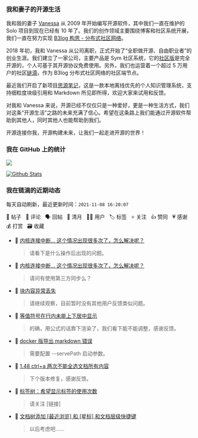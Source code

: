 ### 我和妻子的开源生活

我和我的妻子 [Vanessa](https://github.com/Vanessa219) 从 2009 年开始编写开源软件，其中我们一直在维护的 Solo 项目到现在已经有 10 年了。我们的创作领域主要围绕博客和社区系统开展，我们一直在努力实现 [B3log 构思 - 分布式社区网络](https://ld246.com/article/1546941897596)。

2018 年初，我和 Vanessa 从公司离职，正式开始了“全职做开源、自由职业者”的创业生涯。我们建立了一家公司，主要产品是 Sym 社区系统，它的[社区版](https://github.com/88250/symphony)是完全开源的，个人可基于其开源协议免费使用。另外，我们也运营着一个超过 5 万用户的社区[链滴](https://ld246.com)，作为 B3log 分布式社区网络的社区端节点。

最近我们开启了新项目[思源笔记](https://github.com/siyuan-note/siyuan)，这是一款本地离线优先的个人知识管理系统，支持细粒度块级引用和 Markdown 所见即所得，欢迎大家来试用和反馈。

对我和 Vanessa 来说，开源已经不仅仅只是一种爱好，更是一种生活方式，我们对这条“开源生活”之路的未来充满了信心。希望在这条路上我们能通过开源软件帮助到其他人，同时其他人也能帮助到我们。

开源连接你我，开源构建未来，让我们一起走进开源的世界！

### 我在 GitHub 上的统计

<a title="Hits" target="_blank" href="https://github.com/88250/88250"><img src="https://hits.b3log.org/88250/88250.svg"></a>

[![Github Stats](https://github-readme-stats.vercel.app/api?username=88250&theme=tokyonight&show_icons=true)](https://github.com/88250)

<!--events start -->

### 我在链滴的近期动态

每天自动刷新，最近更新时间：`2021-11-08 16:20:07`

📝 帖子 &nbsp; 💬 评论 &nbsp; 🗣 回帖 &nbsp; 🌙 清月 &nbsp; 👨‍💻 用户 &nbsp; 🏷️ 标签 &nbsp; ⭐️ 关注 &nbsp; 👍 赞同 &nbsp; 💗 感谢 &nbsp; 💰 打赏 &nbsp; 🗃 收藏

* 💬 [内核连接中断... 这个情况出现很多次了，怎么解决呢？](https://ld246.com/article/1636348911780/comment/1636354489907#comments)

  > 请看下是什么操作后出现的问题。
* 💬 [内核连接中断... 这个情况出现很多次了，怎么解决呢？](https://ld246.com/article/1636348911780/comment/1636349070337#comments)

  > 请问有使用第三方同步么？
* 💬 [块内容异常丢失](https://ld246.com/article/1636341855287/comment/1636344627377#comments)

  > 请继续观察，目前暂时没有其他用户反馈类似问题。
* 💬 [等值符号在行内未能上下居中显示](https://ld246.com/article/1636204769623/comment/1636337443822#comments)

  > 的确，用公式的话靠下渲染了，我们看下能不能调整，感谢反馈。
* 💬 [docker 版导出 markdown 错误](https://ld246.com/article/1636293306939/comment/1636301657950#comments)

  > 需要配置 --servePath 启动参数。
* 💬 [1.48 ctrl+a 两次不能全选文档所有内容](https://ld246.com/article/1636299269905/comment/1636301628853#comments)

  > 下个版本修复，感谢反馈。
* 💬 [标签树：希望显示标签的使用次数](https://ld246.com/article/1636292882031/comment/1636297872135#comments)

  > 请关注 [链接]
* 💬 [文档树添加 [最近浏览] 和 [星标] 和文档层级快捷键](https://ld246.com/article/1636283985276/comment/1636296839522#comments)

  > 以后考虑吧……


<!--events end -->

